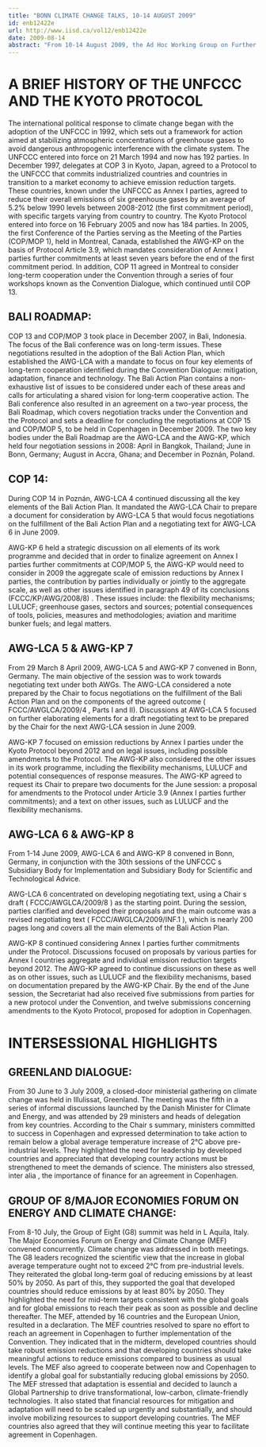 ```yaml
---
title: "BONN CLIMATE CHANGE TALKS, 10-14 AUGUST 2009"
id: enb12422e
url: http://www.iisd.ca/vol12/enb12422e
date: 2009-08-14
abstract: "From 10-14 August 2009, the Ad Hoc Working Group on Further Commitments for Annex I Parties under the Kyoto Protocol (AWG-KP) and the Ad Hoc Working Group on Long-term Cooperative Action under the Convention (AWG-LCA) are holding intersessional informal consultations in Bonn, Germany, as part of ongoing negotiations under the United Nations Framework Convention on Climate Change (UNFCCC) and the Kyoto Protocol. The two AWGs are scheduled to conclude their work by the fifteenth session of the Conference of the Parties (COP 15) to be held in Copenhagen, Denmark, in December 2009. At the informal session, the AWG-LCA is expected to concentrate on a revised negotiating text, which compiles inputs from parties (FCCC/AWGLCA/2009/INF.1) . The text encompasses the key aspects of the Bali Action Plan (decision 1/CP.13) , namely a shared vision for long-term cooperative action, mitigation, adaptation, finance and technology. The expected outcome from the informal session will be a further revision of the text, reflecting consideration by parties. In addition, AWG-LCA Chair Michael Zammit Cutajar (Malta) is planning to consult informally on the legal form of the outcome and further organization of work. To facilitate negotiations under the AWG-KP, Chair John Ashe (Antigua and Barbuda) has prepared documentation for the informal session, building upon the work of AWG-KP 8 in June 2009. The documentation covers: proposed amendments to the Kyoto Protocol pursuant to Article 3.9 (Annex I parties further commitments) (FCCC/KP/AWG/2009/10/Add.1) ; other proposed amendments to the Kyoto Protocol (FCCC/KP/AWG/2009/10/Add.2) ; a compilation of proposals for elements of draft decisions on other issues, such as land use, land-use change and forestry (LULUCF) and the flexibility mechanisms (FCCC/KP/AWG/2009/10/Add.3) ; and a compilation of proposals by parties for aggregate and individual figures for Annex I parties (FCCC/KP/AWG/2009/10/Add.4) ."
---
```


# A BRIEF HISTORY OF THE UNFCCC AND THE KYOTO PROTOCOL

The international political response to climate change began with the adoption of the UNFCCC in 1992, which sets out a framework for action aimed at stabilizing atmospheric concentrations of greenhouse gases to avoid dangerous anthropogenic interference with the climate system. The UNFCCC entered into force on 21 March 1994 and now has 192 parties. In December 1997, delegates at COP 3 in Kyoto, Japan, agreed to a Protocol to the UNFCCC that commits industrialized countries and countries in transition to a market economy to achieve emission reduction targets. These countries, known under the UNFCCC as Annex I parties, agreed to reduce their overall emissions of six greenhouse gases by an average of 5.2% below 1990 levels between 2008-2012 (the first commitment period), with specific targets varying from country to country. The Kyoto Protocol entered into force on 16 February 2005 and now has 184 parties. In 2005, the first Conference of the Parties serving as the Meeting of the Parties (COP/MOP 1), held in Montreal, Canada, established the AWG-KP on the basis of Protocol Article 3.9, which mandates consideration of Annex I parties further commitments at least seven years before the end of the first commitment period. In addition, COP 11 agreed in Montreal to consider long-term cooperation under the Convention through a series of four workshops known as the Convention Dialogue, which continued until COP 13.

## BALI ROADMAP:

COP 13 and COP/MOP 3 took place in December 2007, in Bali, Indonesia. The focus of the Bali conference was on long-term issues. These negotiations resulted in the adoption of the Bali Action Plan, which established the AWG-LCA with a mandate to focus on four key elements of long-term cooperation identified during the Convention Dialogue: mitigation, adaptation, finance and technology. The Bali Action Plan contains a non-exhaustive list of issues to be considered under each of these areas and calls for articulating a shared vision for long-term cooperative action. The Bali conference also resulted in an agreement on a two-year process, the Bali Roadmap, which covers negotiation tracks under the Convention and the Protocol and sets a deadline for concluding the negotiations at COP 15 and COP/MOP 5, to be held in Copenhagen in December 2009. The two key bodies under the Bali Roadmap are the AWG-LCA and the AWG-KP, which held four negotiation sessions in 2008: April in Bangkok, Thailand; June in Bonn, Germany; August in Accra, Ghana; and December in Poznán, Poland.

## COP 14:

During COP 14 in Poznán, AWG-LCA 4 continued discussing all the key elements of the Bali Action Plan. It mandated the AWG-LCA Chair to prepare a document for consideration by AWG-LCA 5 that would focus negotiations on the fulfillment of the Bali Action Plan and a negotiating text for AWG-LCA 6 in June 2009.

AWG-KP 6 held a strategic discussion on all elements of its work programme and decided that in order to finalize agreement on Annex I parties further commitments at COP/MOP 5, the AWG-KP would need to consider in 2009 the aggregate scale of emission reductions by Annex I parties, the contribution by parties individually or jointly to the aggregate scale, as well as other issues identified in paragraph 49 of its conclusions (FCCC/KP/AWG/2008/8) . These issues include: the flexibility mechanisms; LULUCF; greenhouse gases, sectors and sources; potential consequences of tools, policies, measures and methodologies; aviation and maritime bunker fuels; and legal matters.

##     AWG-LCA 5 & AWG-KP 7

From 29 March 8 April 2009, AWG-LCA 5 and AWG-KP 7 convened in Bonn, Germany. The main objective of the session was to work towards negotiating text under both AWGs. The AWG-LCA considered a note prepared by the Chair to focus negotiations on the fulfillment of the Bali Action Plan and on the components of the agreed outcome ( FCCC/AWGLCA/2009/4 , Parts I and II). Discussions at AWG-LCA 5 focused on further elaborating elements for a draft negotiating text to be prepared by the Chair for the next AWG-LCA session in June 2009.

AWG-KP 7 focused on emission reductions by Annex I parties under the Kyoto Protocol beyond 2012 and on legal issues, including possible amendments to the Protocol. The AWG-KP also considered the other issues in its work programme, including the flexibility mechanisms, LULUCF and potential consequences of response measures. The AWG-KP agreed to request its Chair to prepare two documents for the June session: a proposal for amendments to the Protocol under Article 3.9 (Annex I parties further commitments); and a text on other issues, such as LULUCF and the flexibility mechanisms.

##     AWG-LCA 6 & AWG-KP 8

From 1-14 June 2009, AWG-LCA 6 and AWG-KP 8 convened in Bonn, Germany, in conjunction with the 30th sessions of the UNFCCC s Subsidiary Body for Implementation and Subsidiary Body for Scientific and Technological Advice.

AWG-LCA 6 concentrated on developing negotiating text, using a Chair s draft ( FCCC/AWGLCA/2009/8 ) as the starting point. During the session, parties clarified and developed their proposals and the main outcome was a revised negotiating text ( FCCC/AWGLCA/2009/INF.1 ), which is nearly 200 pages long and covers all the main elements of the Bali Action Plan.

AWG-KP 8 continued considering Annex I parties further commitments under the Protocol. Discussions focused on proposals by various parties for Annex I countries aggregate and individual emission reduction targets beyond 2012. The AWG-KP agreed to continue discussions on these as well as on other issues, such as LULUCF and the flexibility mechanisms, based on documentation prepared by the AWG-KP Chair. By the end of the June session, the Secretariat had also received five submissions from parties for a new protocol under the Convention, and twelve submissions concerning amendments to the Kyoto Protocol, proposed for adoption in Copenhagen.

# INTERSESSIONAL HIGHLIGHTS

## GREENLAND DIALOGUE:

From 30 June to 3 July 2009, a closed-door ministerial gathering on climate change was held in Illulissat, Greenland. The meeting was the fifth in a series of informal discussions launched by the Danish Minister for Climate and Energy, and was attended by 29 ministers and heads of delegation from key countries. According to the Chair s summary, ministers committed to success in Copenhagen and expressed determination to take action to remain below a global average temperature increase of 2°C above pre-industrial levels. They highlighted the need for leadership by developed countries and appreciated that developing country actions must be strengthened to meet the demands of science. The ministers also stressed, inter alia , the importance of finance for an agreement in Copenhagen.

## GROUP OF 8/MAJOR ECONOMIES FORUM ON ENERGY AND CLIMATE CHANGE:

From 8-10 July, the Group of Eight (G8) summit was held in L Aquila, Italy. The Major Economies Forum on Energy and Climate Change (MEF) convened concurrently. Climate change was addressed in both meetings. The G8 leaders recognized the scientific view that the increase in global average temperature ought not to exceed 2°C from pre-industrial levels. They reiterated the global long-term goal of reducing emissions by at least 50% by 2050. As part of this, they supported the goal that developed countries should reduce emissions by at least 80% by 2050. They highlighted the need for mid-term targets consistent with the global goals and for global emissions to reach their peak as soon as possible and decline thereafter. The MEF, attended by 16 countries and the European Union, resulted in a declaration. The MEF countries resolved to spare no effort to reach an agreement in Copenhagen to further implementation of the Convention. They indicated that in the midterm, developed countries should take robust emission reductions and that developing countries should take meaningful actions to reduce emissions compared to business as usual levels. The MEF also agreed to cooperate between now and Copenhagen to identify a global goal for substantially reducing global emissions by 2050. The MEF stressed that adaptation is essential and decided to launch a Global Partnership to drive transformational, low-carbon, climate-friendly technologies. It also stated that financial resources for mitigation and adaptation will need to be scaled up urgently and substantially, and should involve mobilizing resources to support developing countries. The MEF countries also agreed that they will continue meeting this year to facilitate agreement in Copenhagen.
